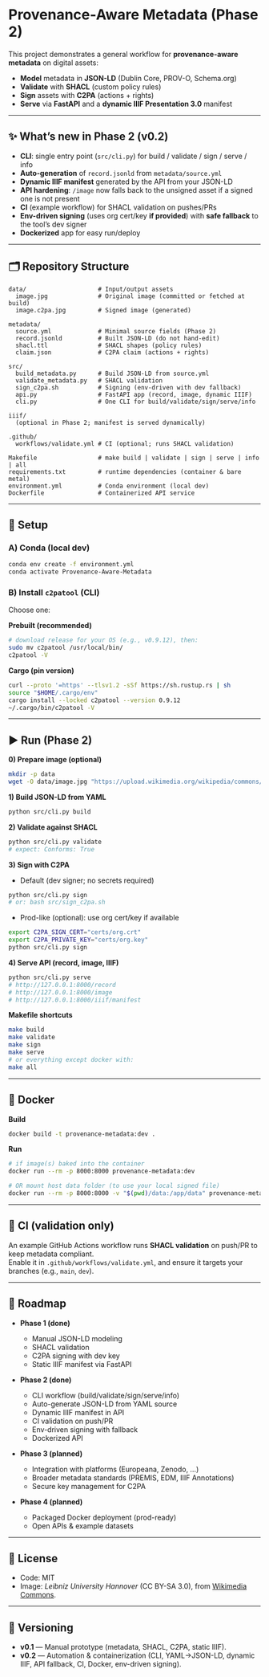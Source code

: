 # Provenance-Aware Metadata (Phase 2)

This project demonstrates a general workflow for **provenance-aware metadata** on digital assets:
- **Model** metadata in **JSON-LD** (Dublin Core, PROV-O, Schema.org)
- **Validate** with **SHACL** (custom policy rules)
- **Sign** assets with **C2PA** (actions + rights)
- **Serve** via **FastAPI** and a **dynamic IIIF Presentation 3.0** manifest

---

## ✨ What’s new in Phase 2 (v0.2)

- **CLI**: single entry point (`src/cli.py`) for build / validate / sign / serve / info  
- **Auto-generation** of `record.jsonld` from `metadata/source.yml`  
- **Dynamic IIIF manifest** generated by the API from your JSON-LD  
- **API hardening**: `/image` now falls back to the unsigned asset if a signed one is not present  
- **CI** (example workflow) for SHACL validation on pushes/PRs  
- **Env-driven signing** (uses org cert/key **if provided**) with **safe fallback** to the tool’s dev signer  
- **Dockerized** app for easy run/deploy

---

## 🗂️ Repository Structure

```
data/                    # Input/output assets
  image.jpg              # Original image (committed or fetched at build)
  image.c2pa.jpg         # Signed image (generated)

metadata/
  source.yml             # Minimal source fields (Phase 2)
  record.jsonld          # Built JSON-LD (do not hand-edit)
  shacl.ttl              # SHACL shapes (policy rules)
  claim.json             # C2PA claim (actions + rights)

src/
  build_metadata.py      # Build JSON-LD from source.yml
  validate_metadata.py   # SHACL validation
  sign_c2pa.sh           # Signing (env-driven with dev fallback)
  api.py                 # FastAPI app (record, image, dynamic IIIF)
  cli.py                 # One CLI for build/validate/sign/serve/info

iiif/
  (optional in Phase 2; manifest is served dynamically)

.github/
  workflows/validate.yml # CI (optional; runs SHACL validation)

Makefile                 # make build | validate | sign | serve | info | all
requirements.txt         # runtime dependencies (container & bare metal)
environment.yml          # Conda environment (local dev)
Dockerfile               # Containerized API service
```

---

## 🔧 Setup

### A) Conda (local dev)
```bash
conda env create -f environment.yml
conda activate Provenance-Aware-Metadata
```

### B) Install `c2patool` (CLI)
Choose one:

**Prebuilt (recommended)**
```bash
# download release for your OS (e.g., v0.9.12), then:
sudo mv c2patool /usr/local/bin/
c2patool -V
```

**Cargo (pin version)**
```bash
curl --proto '=https' --tlsv1.2 -sSf https://sh.rustup.rs | sh
source "$HOME/.cargo/env"
cargo install --locked c2patool --version 0.9.12
~/.cargo/bin/c2patool -V
```

---

## ▶️ Run (Phase 2)

**0) Prepare image (optional)**  
```bash
mkdir -p data
wget -O data/image.jpg "https://upload.wikimedia.org/wikipedia/commons/e/ea/Leibniz_University_Hannover.jpg"
```

**1) Build JSON-LD from YAML**
```bash
python src/cli.py build
```

**2) Validate against SHACL**
```bash
python src/cli.py validate
# expect: Conforms: True
```

**3) Sign with C2PA**
- Default (dev signer; no secrets required)
```bash
python src/cli.py sign
# or: bash src/sign_c2pa.sh
```

- Prod-like (optional): use org cert/key if available
```bash
export C2PA_SIGN_CERT="certs/org.crt"
export C2PA_PRIVATE_KEY="certs/org.key"
python src/cli.py sign
```

**4) Serve API (record, image, IIIF)**
```bash
python src/cli.py serve
# http://127.0.0.1:8000/record
# http://127.0.0.1:8000/image
# http://127.0.0.1:8000/iiif/manifest
```

**Makefile shortcuts**
```bash
make build
make validate
make sign
make serve
# or everything except docker with:
make all
```

---

## 🐋 Docker

**Build**
```bash
docker build -t provenance-metadata:dev .
```

**Run**
```bash
# if image(s) baked into the container
docker run --rm -p 8000:8000 provenance-metadata:dev

# OR mount host data folder (to use your local signed file)
docker run --rm -p 8000:8000 -v "$(pwd)/data:/app/data" provenance-metadata:dev
```

---

## 🚧 CI (validation only)
An example GitHub Actions workflow runs **SHACL validation** on push/PR to keep metadata compliant.  
Enable it in `.github/workflows/validate.yml`, and ensure it targets your branches (e.g., `main`, `dev`).

---

## 🚧 Roadmap

- **Phase 1 (done)**  
  - Manual JSON-LD modeling  
  - SHACL validation  
  - C2PA signing with dev key  
  - Static IIIF manifest via FastAPI  

- **Phase 2 (done)**  
  - CLI workflow (build/validate/sign/serve/info)  
  - Auto-generate JSON-LD from YAML source  
  - Dynamic IIIF manifest in API  
  - CI validation on push/PR  
  - Env-driven signing with fallback  
  - Dockerized API  

- **Phase 3 (planned)**  
  - Integration with platforms (Europeana, Zenodo, …)  
  - Broader metadata standards (PREMIS, EDM, IIIF Annotations)  
  - Secure key management for C2PA  

- **Phase 4 (planned)**  
  - Packaged Docker deployment (prod-ready)  
  - Open APIs & example datasets

---

## 📜 License
- Code: MIT  
- Image: *Leibniz University Hannover* (CC BY-SA 3.0), from [Wikimedia Commons](https://commons.wikimedia.org/wiki/File:Leibniz_University_Hannover.jpg).

---

## 🔖 Versioning
- **v0.1** — Manual prototype (metadata, SHACL, C2PA, static IIIF).  
- **v0.2** — Automation & containerization (CLI, YAML→JSON-LD, dynamic IIIF, API fallback, CI, Docker, env-driven signing).
